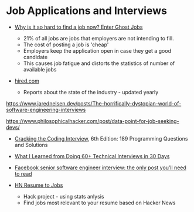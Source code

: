 Job Applications and Interviews
===============================

* [Why is it so hard to find a job now? Enter Ghost Jobs](https://arxiv.org/abs/2410.21771)
    * 21% of all jobs are jobs that employers are not intending to fill.
    * The cost of posting a job is 'cheap'
    * Employers keep the application open in case they get a good candidate
    * This causes job fatigue and distorts the statistics of number of available jobs


* [hired.com](https://hired.com/employers/resources?cookie_consent=true&set_locale=en-GB&category=Report)
    * Reports about the state of the industry - updated yearly

https://www.jarednelsen.dev/posts/The-horrifically-dystopian-world-of-software-engineering-interviews


https://www.philosophicalhacker.com/post/data-point-for-job-seeking-devs/

* [Cracking the Coding Interview](https://www.amazon.co.uk/dp/0984782850/), 6th Edition: 189 Programming Questions and Solutions
* [What I Learned from Doing 60+ Technical Interviews in 30 Days](https://meekg33k.dev/what-i-learned-from-doing-60-technical-interviews-in-30-days-ckda9sn7s00iftss13b0wd0ky)
* [Facebook senior software engineer interview: the only post you’ll need to read](https://daqo.medium.com/facebook-senior-software-engineer-interview-the-only-post-youll-need-to-read-e4604ff2336d)


* [HN Resume to Jobs](https://hnresumetojobs.com/)
    * Hack project - using stats anlysis
    * Find jobs most relevant to your resume based on Hacker News

